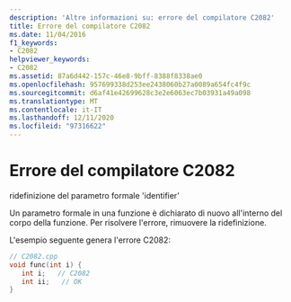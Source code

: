```yaml
---
description: 'Altre informazioni su: errore del compilatore C2082'
title: Errore del compilatore C2082
ms.date: 11/04/2016
f1_keywords:
- C2082
helpviewer_keywords:
- C2082
ms.assetid: 87a6d442-157c-46e8-9bff-8388f8338ae0
ms.openlocfilehash: 957699338d253ee2438060b27a0089a654fc4f9c
ms.sourcegitcommit: d6af41e42699628c3e2e6063ec7b03931a49a098
ms.translationtype: MT
ms.contentlocale: it-IT
ms.lasthandoff: 12/11/2020
ms.locfileid: "97316622"
---
```

# <a name="compiler-error-c2082"></a>Errore del compilatore C2082

ridefinizione del parametro formale 'identifier'

Un parametro formale in una funzione è dichiarato di nuovo all'interno del corpo della funzione. Per risolvere l'errore, rimuovere la ridefinizione.

L'esempio seguente genera l'errore C2082:

```cpp
// C2082.cpp
void func(int i) {
   int i;   // C2082
   int ii;   // OK
}
```
